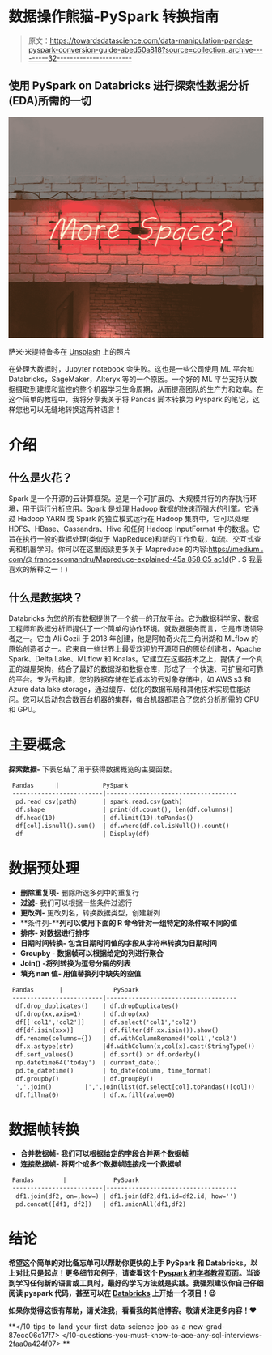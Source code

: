 # 数据操作熊猫-PySpark 转换指南

> 原文：<https://towardsdatascience.com/data-manipulation-pandas-pyspark-conversion-guide-abed50a818?source=collection_archive---------32----------------------->

## 使用 PySpark on Databricks 进行探索性数据分析(EDA)所需的一切

![](img/ca705709bd91a9310cedf0cd600e9c58.png)

萨米·米提特鲁多在 [Unsplash](https://unsplash.com/s/photos/red-and-white-bricks?utm_source=unsplash&utm_medium=referral&utm_content=creditCopyText) 上的照片

在处理大数据时，Jupyter notebook 会失败。这也是一些公司使用 ML 平台如 Databricks，SageMaker，Alteryx 等的一个原因。一个好的 ML 平台支持从数据摄取到建模和监控的整个机器学习生命周期，从而提高团队的生产力和效率。在这个简单的教程中，我将分享我关于将 Pandas 脚本转换为 Pyspark 的笔记，这样您也可以无缝地转换这两种语言！

# 介绍

## **什么是火花？**

Spark 是一个开源的云计算框架。这是一个可扩展的、大规模并行的内存执行环境，用于运行分析应用。Spark 是处理 Hadoop 数据的快速而强大的引擎。它通过 Hadoop YARN 或 Spark 的独立模式运行在 Hadoop 集群中，它可以处理 HDFS、HBase、Cassandra、Hive 和任何 Hadoop InputFormat 中的数据。它旨在执行一般的数据处理(类似于 MapReduce)和新的工作负载，如流、交互式查询和机器学习。你可以在这里阅读更多关于 Mapreduce 的内容:[https://medium . com/@ francescomandru/Mapreduce-explained-45a 858 C5 ac1d](https://medium.com/@francescomandru/mapreduce-explained-45a858c5ac1d)(P . S 我最喜欢的解释之一！)

## **什么是数据块？**

Databricks 为您的所有数据提供了一个统一的开放平台。它为数据科学家、数据工程师和数据分析师提供了一个简单的协作环境。就数据服务而言，它是市场领导者之一。它由 Ali Gozii 于 2013 年创建，他是阿帕奇火花三角洲湖和 MLflow 的原始创造者之一。它来自一些世界上最受欢迎的开源项目的原始创建者，Apache Spark、Delta Lake、MLflow 和 Koalas。它建立在这些技术之上，提供了一个真正的湖屋架构，结合了最好的数据湖和数据仓库，形成了一个快速、可扩展和可靠的平台。专为云构建，您的数据存储在低成本的云对象存储中，如 AWS s3 和 Azure data lake storage，通过缓存、优化的数据布局和其他技术实现性能访问。您可以启动包含数百台机器的集群，每台机器都混合了您的分析所需的 CPU 和 GPU。

# 主要概念

**探索数据-** 下表总结了用于获得数据概览的主要函数。

```
 Pandas      |            PySpark               
 -------------------------|------------------------------------ 
  pd.read_csv(path)       | spark.read.csv(path)
  df.shape                | print(df.count(), len(df.columns)) 
  df.head(10)             | df.limit(10).toPandas()            
  df[col].isnull().sum()  | df.where(df.col.isNull()).count()
  df                      | Display(df)
```

# 数据预处理

*   **删除重复项-** 删除所选多列中的重复行
*   **过滤-** 我们可以根据一些条件过滤行
*   **更改列-** 更改列名，转换数据类型，创建新列
*   **条件列-****列可以使用下面的 R 命令针对一组特定的条件取不同的值**
*   ****排序-** 对数据进行排序**
*   ****日期时间转换-** 包含日期时间值的字段从字符串转换为日期时间**
*   ****Groupby -** 数据帧可以根据给定的列进行聚合**
*   ****Join()** -将列转换为逗号分隔的列表**
*   ****填充 nan 值-** 用值替换列中缺失的空值**

```
 Pandas       |              PySpark               
 -------------------------|------------------------------------         
  df.drop_duplicates()    | df.dropDuplicates()
  df.drop(xx,axis=1)      | df.drop(xx)
  df[['col1','col2']]     | df.select('col1','col2')
  df[df.isin(xxx)]        | df.filter(df.xx.isin()).show()
  df.rename(columns={})   | df.withColumnRenamed('col1','col2')
  df.x.astype(str)        |df.withColumn(x,col(x).cast(StringType())
  df.sort_values()        | df.sort() or df.orderby()
  np.datetime64('today')  | current_date()
  pd.to_datetime()        | to_date(column, time_format)
  df.groupby()            | df.groupBy()
  ','.join()         |','.join(list(df.select[col].toPandas()[col]))
  df.fillna(0)            | df.x.fill(value=0)
```

# **数据帧转换**

*   ****合并数据帧-** 我们可以根据给定的字段合并两个数据帧**
*   ****连接数据帧-** 将两个或多个数据帧连接成一个数据帧**

```
 Pandas        |             PySpark               
 -------------------------|------------------------------------ 
  df1.join(df2, on=,how=) | df1.join(df2,df1.id=df2.id, how='')
  pd.concat([df1, df2])   | df1.unionAll(df1,df2)
```

# **结论**

**希望这个简单的对比备忘单可以帮助你更快的上手 PySpark 和 Databricks。以上对比只是起点！更多细节和例子，请查看这个 [Pyspark 初学者教程页面](https://sparkbyexamples.com/)。当谈到学习任何新的语言或工具时，最好的学习方法就是实践。我强烈建议你自己仔细阅读 pyspark 代码，甚至可以在 [Databricks](https://databricks.com/) 上开始一个项目！😉**

**如果你觉得这很有帮助，请关注我，看看我的其他博客。敬请关注更多内容！❤**

**</10-tips-to-land-your-first-data-science-job-as-a-new-grad-87ecc06c17f7>  </how-to-prepare-for-business-case-interview-as-an-analyst-6e9d68ce2fd8>  </10-questions-you-must-know-to-ace-any-sql-interviews-2faa0a424f07> **